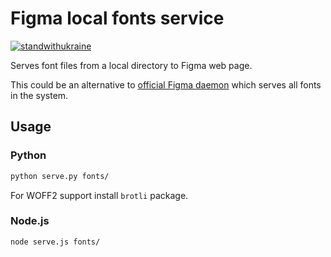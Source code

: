 Figma local fonts service
==

[![standwithukraine](https://user-images.githubusercontent.com/196601/157243734-2b254bef-f693-4669-9e8e-5a2c8d4e0834.svg)](https://ukrainewar.carrd.co/)

Serves font files from a local directory to Figma web page.

This could be an alternative to [official Figma daemon][DAEMON] which serves all fonts in the system.

[DAEMON]: https://help.figma.com/hc/en-us/articles/360039956894-Access-local-fonts-on-your-computer


Usage
--

### Python
```sh
python serve.py fonts/
```

For WOFF2 support install `brotli` package.

### Node.js
```sh
node serve.js fonts/
```
